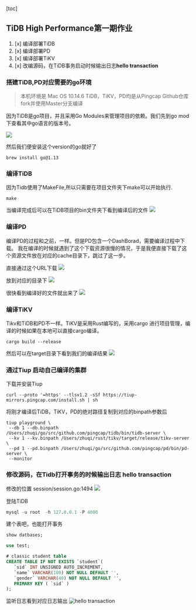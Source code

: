 [toc]
## TiDB High Performance第一期作业


1. [x] 编译部署TiDB
2. [x] 编译部署PD
3. [x] 编译部署TiKV
4. [x] 改编源码，在TiDB事务启动时候输出日志**hello transaction**



### 搭建TiDB,PD对应需要的go环境

> 本机环境是 Mac OS 10.14.6
TiDB，TiKV，PD均是从Pingcap Github仓库fork并使用Master分支编译



因为TiDB是go项目，并且采用Go Modules来管理项目的依赖。我们先到go mod下查看其中go语言的版本号。

![](https://ben-space-1252588607.cos.ap-shanghai.myqcloud.com/img/tidb-go-version.png)

然后我们便安装这个version的go就好了

```shell
brew install go@1.13
```


### 编译TiDB


因为Tidb使用了MakeFile,所以只需要在项目文件夹下make可以开始执行.

```shell
make
```

当编译完成后可以在TiDB项目的bin文件夹下看到编译后的文件
![](https://ben-space-1252588607.cos.ap-shanghai.myqcloud.com/img/tidb%20compile.png)


### 编译PD

编译PD的过程和之前，一样。但是PD包含一个DashBorad，需要编译过程中下载。
我在编译的时候就遇到了这个下载资源很慢的情况，于是我便直接下载了这个资源文件放在对应的cache目录下，跳过了这一步。

直接通过这个URL下载
![](https://ben-space-1252588607.cos.ap-shanghai.myqcloud.com/img/pd-dashborad-url.png)

放到对应的目录下
![](https://ben-space-1252588607.cos.ap-shanghai.myqcloud.com/img/pd-dashborad.png)

很快看到编译好的文件就出来了
![](https://ben-space-1252588607.cos.ap-shanghai.myqcloud.com/img/pd-server.png)

### 编译TiKV
Tikv和TiDB和PD不一样。TiKV是采用Rust编写的，采用cargo 进行项目管理，编译的时候如果在本地可以直接cargo编译。

```shell
cargo build --release
```

然后可以在target目录下看到我们的编译结果
![](https://ben-space-1252588607.cos.ap-shanghai.myqcloud.com/img/tikv-compile.png)


### 通过Tiup 启动自己编译的集群

下载并安装Tiup

```shell
curl --proto '=https' --tlsv1.2 -sSf https://tiup-mirrors.pingcap.com/install.sh | sh
```

将刚才编译后TiDB，TiKV，PD的绝对路径复制到对应的binpath参数后
```shell
tiup playground \
 --db 1 --db.binpath /Users/zhuqi/go/src/github.com/pingcap/tidb/bin/tidb-server \
 --kv 1 --kv.binpath /Users/zhuqi/rust/tikv/target/release/tikv-server \
 --pd 1 --pd.binpath /Users/zhuqi/go/src/github.com/pingcap/pd/bin/pd-server \
 --monitor
```

### 修改源码，在Tidb打开事务的时候输出日志 hello transaction

修改的位置
session/session.go:1494
![](https://ben-space-1252588607.cos.ap-shanghai.myqcloud.com/img/hello_transaction_code.png)


登陆TiDB
```sql
mysql -u root  -h 127.0.0.1 -P 4000
```


建个表吧，也能打开事务
```sql
show datbases;

use test;

# classic student table
CREATE TABLE IF NOT EXISTS `student`(
   `sid` INT UNSIGNED AUTO_INCREMENT,
   `name` VARCHAR(100) NOT NULL DEFAULT '',
   `gender` VARCHAR(40) NOT NULL DEFAULT '',
   PRIMARY KEY ( `sid` )
);
```

监听日志看到对应日志输出
![hello transaction](https://ben-space-1252588607.cos.ap-shanghai.myqcloud.com/img/hello-tranaction-log.png)

